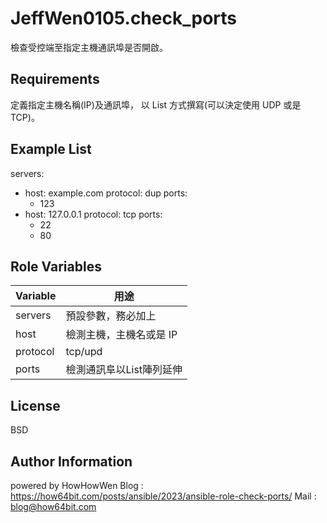 JeffWen0105.check_ports
=========

檢查受控端至指定主機通訊埠是否開啟。

Requirements
------------

定義指定主機名稱(IP)及通訊埠，
以 List 方式撰寫(可以決定使用 UDP 或是 TCP)。


Example List 
----------------

servers:
  - host: example.com
    protocol: dup
    ports:
      - 123
  - host: 127.0.0.1
    protocol: tcp
    ports:
      - 22
      - 80


Role Variables
------------


| Variable | 用途                     |
| -------- | ------------------------|
| servers  | 預設參數，務必加上        |
| host     | 檢測主機，主機名或是 IP   | 
| protocol | tcp/upd                 |
| ports    | 檢測通訊阜以List陣列延伸  |


License
-------

BSD

Author Information
------------------


powered by HowHowWen
Blog : https://how64bit.com/posts/ansible/2023/ansible-role-check-ports/
Mail : blog@how64bit.com


